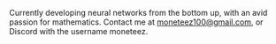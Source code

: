 Currently developing neural networks from the bottom up, with an avid passion for mathematics.
Contact me at moneteez100@gmail.com, or Discord with the username moneteez.
